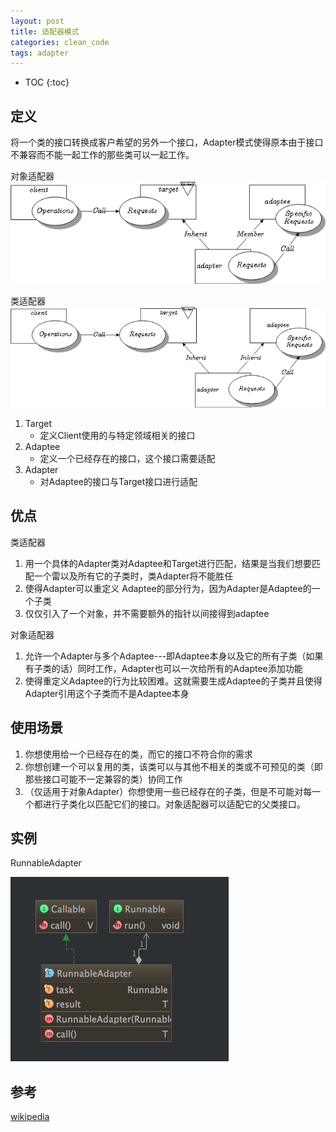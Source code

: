 ```yaml
---
layout: post
title: 适配器模式
categories: clean_code
tags: adapter
---
```


* TOC
{:toc}

## 定义

将一个类的接口转换成客户希望的另外一个接口，Adapter模式使得原本由于接口不兼容而不能一起工作的那些类可以一起工作。

对象适配器
![对象适配器](/images/design_pattern/object_adapter.png)

类适配器
![类适配器](/images/design_pattern/class_adapter.png)

1. Target
    * 定义Client使用的与特定领域相关的接口
2. Adaptee
    * 定义一个已经存在的接口，这个接口需要适配
3. Adapter
    * 对Adaptee的接口与Target接口进行适配

## 优点
类适配器

1. 用一个具体的Adapter类对Adaptee和Target进行匹配，结果是当我们想要匹配一个雷以及所有它的子类时，类Adapter将不能胜任
2. 使得Adapter可以重定义 Adaptee的部分行为，因为Adapter是Adaptee的一个子类
3. 仅仅引入了一个对象，并不需要额外的指针以间接得到adaptee

对象适配器

1. 允许一个Adapter与多个Adaptee---即Adaptee本身以及它的所有子类（如果有子类的话）同时工作，Adapter也可以一次给所有的Adaptee添加功能
2. 使得重定义Adaptee的行为比较困难。这就需要生成Adaptee的子类并且使得Adapter引用这个子类而不是Adaptee本身

## 使用场景

1. 你想使用给一个已经存在的类，而它的接口不符合你的需求
2. 你想创建一个可以复用的类，该类可以与其他不相关的类或不可预见的类（即那些接口可能不一定兼容的类）协同工作
3. （仅适用于对象Adapter）你想使用一些已经存在的子类，但是不可能对每一个都进行子类化以匹配它们的接口。对象适配器可以适配它的父类接口。

## 实例

RunnableAdapter

![RunnableAdapter](/images/design_pattern/adapter.png)

## 参考

[wikipedia](https://en.wikipedia.org/wiki/Adapter_pattern)
